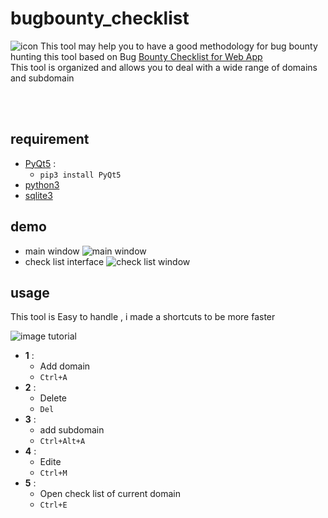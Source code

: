 # bugbounty_checklist
![icon](https://github.com/bwiko/bugbounty_checklist/blob/master/doc_images/BClist.png)
This tool may help you to have a good methodology for bug bounty hunting
this tool based on Bug [Bounty Checklist for Web App](https://github.com/sehno/Bug-bounty/blob/master/bugbounty_checklist.md#Single_domain) <br>
This tool is organized and allows you to deal with a wide range of domains and subdomain

<br><br>
## requirement 

* [PyQt5](https://pypi.org/project/PyQt5/) : 
   * `pip3 install PyQt5`
* [python3](https://www.python.org/downloads/) 
* [sqlite3](https://docs.python.org/2/library/sqlite3.html) 


## demo 

* main window 
 ![main window](https://github.com/bwiko/bugbounty_checklist/blob/master/doc_images/demo1.png)
* check list interface 
![check list window](https://github.com/bwiko/bugbounty_checklist/blob/master/doc_images/demo2.png)

## usage 

This tool is Easy to handle , i made a shortcuts to be more faster 


![image tutorial](https://github.com/bwiko/bugbounty_checklist/blob/master/doc_images/tutorial.png)

- **1** : 
  - Add domain
  - `Ctrl+A`
- **2** : 
  - Delete
  - `Del`
- **3** :
  - add subdomain 
  - `Ctrl+Alt+A`
- **4** :
  - Edite
  - `Ctrl+M`
- **5** :
  - Open check list of current domain 
  - `Ctrl+E`
